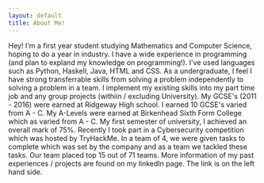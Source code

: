 ```yaml
---
layout: default
title: About Me!
---
```

Hey! I'm a first year student studying Mathematics and Computer Science, hoping to do a year in industry.
I have a wide experience in programming (and plan to expland my knowledge on programming!). I've used languages such as Python, Haskell, Java, HTML and CSS.
As a undergraduate, I feel I have strong transferrable skills from solving a problem independently to solving a problem in a team. I implement my existing skills into my part time job and any group projects (withiin / excluding University).
My GCSE's (2011 - 2016) were earned at Ridgeway High school. I earned 10 GCSE's varied from A - C. My A-Levels were earned at Birkenhead Sixth Form College which as varied from A - C.
My first semester of university, I achieved an overall mark of 75%.
Recently I took part in a Cybersecurity competition which was hosted by TryHackMe. In a team of 4, we were given tasks to complete which was set by the company and as a team we tackled these tasks. Our team placed top 15 out of 71 teams.
More information of my past experiences / projects are found on my linkedIn page. The link is on the left hand side.    
